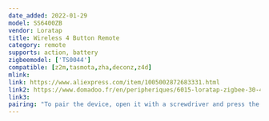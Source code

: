```yaml
---
date_added: 2022-01-29
model: SS6400ZB
vendor: Loratap
title: Wireless 4 Button Remote
category: remote
supports: action, battery
zigbeemodel: ['TS0044']
compatible: [z2m,tasmota,zha,deconz,z4d]
mlink: 
link: https://www.aliexpress.com/item/1005002872683331.html
link2: https://www.domadoo.fr/en/peripheriques/6015-loratap-zigbee-30-4-buttons-remote-control.html
link3: 
pairing: "To pair the device, open it with a screwdriver and press the pairing button for 5 seconds until the yellow indicator light flashes. For models without a pairing button, press and hold any of the buttons for 10 seconds until the yellow indicator light flashes."
---
```

